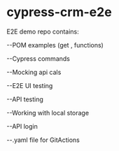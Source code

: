 # cypress-crm-e2e
 E2E demo repo contains:

 --POM examples (get , functions)

 --Cypress commands

 --Mocking api cals

 --E2E UI testing

 --API testing

 --Working with local storage

 --API login

 --.yaml file for GitActions 
 
